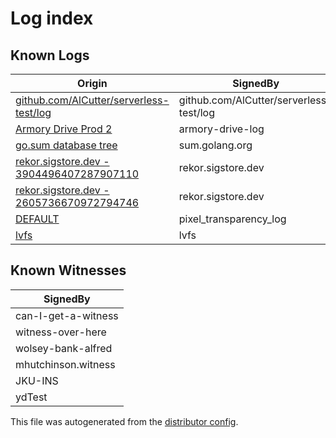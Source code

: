 # Log index

## Known Logs
| Origin | SignedBy |
|--------|----------|
| [github.com/AlCutter/serverless-test/log](./5ecefef59f71c31d0aa3eb20e47b11916d20d655863ec2b1c8de5278dbdedfa0) | github.com/AlCutter/serverless-test/log | 
| [Armory Drive Prod 2](./a49f0a631f86d3e4fc6726e4389d1cc1998731aa58be95e3e81026d35d2b2902) | armory-drive-log | 
| [go.sum database tree](./bdc0d5078d38fc2b9491df373eb7c0d3365bfe661c83edc89112fd38719dc3a0) | sum.golang.org | 
| [rekor.sigstore.dev - 3904496407287907110](./9b2bc13a3839d8a954832caa002ce8d7fb3d0bf7f4ce4a310a7dbbf28de101a8) | rekor.sigstore.dev | 
| [rekor.sigstore.dev - 2605736670972794746](./50ed07082843287df5342353a4084563e6eaeb7bbaaa961d45400dde004c1186) | rekor.sigstore.dev | 
| [DEFAULT](./2c24315310cd31babda8707be0c14191a2473dfc6184b6d1e446599c66daab74) | pixel_transparency_log | 
| [lvfs](./622d9da7b4cd227713b204d4bf1d46bc94486b6ddc06ed3a2c13a21cd7718885) | lvfs | 
 

## Known Witnesses

| SignedBy |
|----------|
| can-I-get-a-witness | 
| witness-over-here | 
| wolsey-bank-alfred | 
| mhutchinson.witness | 
| JKU-INS | 
| ydTest | 



This file was autogenerated from the [distributor config](/config.yaml).

